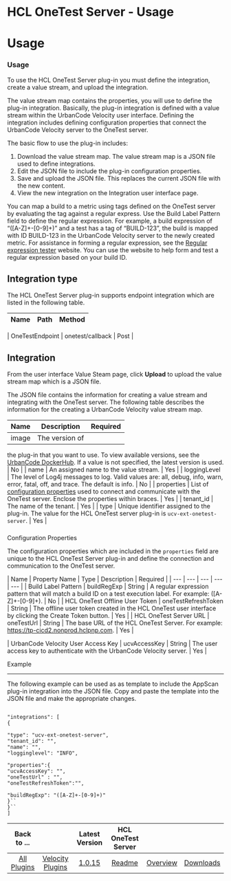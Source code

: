 
HCL OneTest Server - Usage
==========================

# Usage


### Usage



To use the HCL OneTest Server plug-in you must define the integration, create a value stream, and
upload the integration.

The value stream map contains the properties, you will use to define the plug-in integration.
Basically, the plug-in integration is defined with a value stream within the UrbanCode Velocity user interface. Defining
the integration includes defining configuration properties that connect the UrbanCode Velocity server to the OneTest
server.

The basic flow to use the plug-in includes:

1. Download the value stream map. The value stream map is a JSON
file used to define integrations.
2. Edit the JSON file to include the plug-in configuration properties.
3. Save and
upload the JSON file. This replaces the current JSON file with the new content.
4. View the new integration on the
Integration user interface page.

You can map a build to a metric using tags defined on the OneTest server by
evaluating the tag against a regular express. Use the Build Label Pattern field to define the regular expression. For
example, a build expression of “([A-Z]+-[0-9]+)” and a test has a tag of “BUILD-123”, the build is mapped with ID
BUILD-123 in the UrbanCode Velocity server to the newly created metric. For assistance in forming a regular expression,
see the [Regular expression tester](https://regexr.com) website. You can use the website to help form and test a regular
expression based on your build ID.

Integration type
----------------

The HCL OneTest Server plug-in supports
endpoint integration which are listed in the following table.


| Name | Path | Method |
| --- | --- | --- |
|
OneTestEndpoint | onetest/callback | Post |

Integration
-----------

From the user interface Value Steam page, click
**Upload** to upload the value stream map which is a JSON file.

The JSON file contains the information for creating a
value stream and integrating with the OneTest server. The following table describes the information for the creating a
UrbanCode Velocity value stream map.


| Name | Description | Required |
| --- | --- | --- |
| image | The version of
the plug-in that you want to use. To view available versions, see the [UrbanCode
DockerHub](https://hub.docker.com/r/urbancode/ucv-ext-onetest-server/tags). If a value is not specified, the latest
version is used. | No |
| name | An assigned name to the value stream. | Yes |
| loggingLevel | The level of Log4j
messages to log. Valid values are: all, debug, info, warn, error, fatal, off, and trace. The default is info. | No |
|
properties | List of [configuration properties](#properties) used to connect and communicate with the OneTest server.
Enclose the properties within braces. | Yes |
| tenant\_id | The name of the tenant. | Yes |
| type | Unique identifier
assigned to the plug-in. The value for the HCL OneTest server plug-in is `ucv-ext-onetest-server`. | Yes |

###
Configuration Properties

The configuration properties which are included in the `properties` field are unique to the
HCL OneTest Server plug-in and define the connection and communication to the OneTest server.


| Name | Property Name
| Type | Description | Required |
| --- | --- | --- | --- | --- |
| Build Label Pattern | buildRegExp | String | A
regular expression pattern that will match a build ID on a test execution label. For example: ([A-Z]+-[0-9]+). | No |
|
HCL OneTest Offline User Token | oneTestRefreshToken | String | The offline user token created in the HCL OneTest user
interface by clicking the Create Token button. | Yes |
| HCL OneTest Server URL | oneTestUrl | String | The base URL of
the HCL OneTest Server. For example: https://tp-cicd2.nonprod.hclpnp.com. | Yes |


| UrbanCode Velocity User Access
Key | ucvAccessKey | String | The user access key to authenticate with the UrbanCode Velocity server. | Yes |

Example

-------

The following example can be used as as template to include the AppScan plug-in integration into the JSON
file. Copy and paste the template into the JSON file and make the appropriate changes.


```

"integrations": [
{

"type": "ucv-ext-onetest-server",
"tenant_id": "",
"name": "",
"logginglevel": "INFO",

"properties":{
"ucvAccessKey": "",
"oneTestUrl" : "",
"oneTestRefreshToken":"",

"buildRegExp": "([A-Z]+-[0-9]+)"
}``
}``
]

```



|Back to ...||Latest Version|HCL OneTest Server |||
| :---: | :---: | :---: | :---: | :---: | :---: |
|[All Plugins](../../index.md)|[Velocity Plugins](../README.md)|[1.0.15](https://raw.githubusercontent.com/UrbanCode/IBM-UCV-PLUGINS/main/files/ucv-ext-onetest-server/ucv-ext-onetest-server-1.0.15.tar.zip)|[Readme](README.md)|[Overview](overview.md)|[Downloads](downloads.md)|
